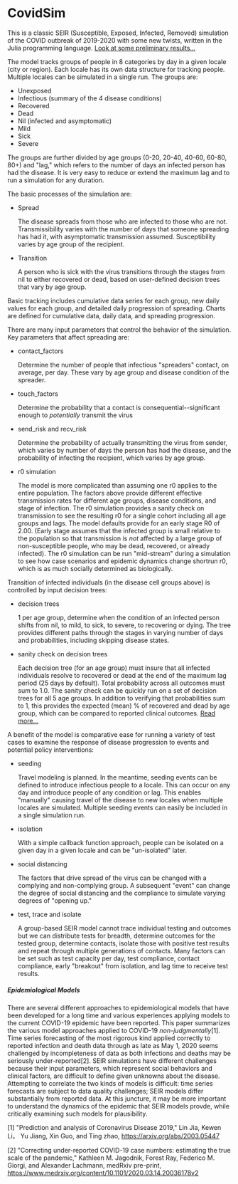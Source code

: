 # CovidSim

This is a classic SEIR (Susceptible, Exposed, Infected, Removed) simulation of the COVID outbreak of 2019-2020 with some new twists, written in the Julia programming language. [Look at some preliminary results...](https://github.com/lewisl/CovidSim/blob/master/report%201/report%201.ipynb)

The model tracks groups of people in 8 categories by day in a given locale (city or region). Each locale has its own data structure for tracking people.  Multiple locales can be simulated in a single run. The groups are:

- Unexposed
- Infectious (summary of the 4 disease conditions)
- Recovered
- Dead
- Nil (infected and asymptomatic)
- Mild
- Sick
- Severe

The groups are further divided by age groups (0-20, 20-40, 40-60, 60-80, 80+) and "lag," which refers to the number of days an infected person has had the disease. It is very easy to reduce or extend the maximum lag and to run a simulation for any duration.

The basic processes of the simulation are:
- Spread

	The disease spreads from those who are infected to those who are not. Transmissibility varies with the number of days that someone spreading has had it, with asymptomatic transmission assumed. Susceptibility varies by age group of the recipient.

- Transition

	A person who is sick with the virus transitions through the stages from nil to either recovered or dead, based on user-defined decision trees that vary by age group.

Basic tracking includes cumulative data series for each group, new daily values for each group, and detailed daily progression of spreading.  Charts are defined for cumulative data, daily data, and spreading progression.

There are many input parameters that control the behavior of the simulation. Key parameters that affect spreading are:
- contact_factors 

    Determine the number of people that infectious "spreaders" contact, on average, per day. These vary by age group and disease condition of the spreader.

- touch_factors 

    Determine the probability that a contact is consequential--significant enough to *potentially* transmit the virus 

- send_risk and recv_risk 

    Determine the probability of actually transmitting the virus from sender, which varies by number of days the person has had the disease, and the probability of infecting the recipient, which varies by age group.

- r0 simulation

    The model is more complicated than assuming one r0 applies to the entire population.  The factors above provide different effective transmission rates for different age groups, disease conditions, and stage of infection. The r0 simulation provides a sanity check on transmission to see the resulting r0 for a single cohort including all age groups and lags. The model defaults provide for an early stage R0 of 2.00. (Early stage assumes that the infected group is small relative to the population so that transmission is *not* affected by a large group of non-susceptible people, who may be dead, recovered, or already infected).  The r0 simulation can be run "mid-stream" during a simulation to see how case scenarios and epidemic dynamics change shortrun r0, which is as much socially determined as biologically.

Transition of infected individuals (in the disease cell groups above) is controlled by input decision trees:

- decision trees 

    1 per age group, determine when the condition of an infected person shifts from nil, to mild, to sick, to severe, to recovering or dying. The tree provides different paths through the stages in varying number of days and probabilities, including skipping disease states.

- sanity check on decision trees

   Each decision tree (for an age group) must insure that all infected individuals resolve to recovered or dead at the end of the maximum lag period (25 days by default). Total probability across all outcomes must sum to 1.0.  The sanity check can be quickly run on a set of decision trees for all 5 age groups. In addition to verifying that probabilities sum to 1, this provides the expected (mean) % of recovered and dead by age group, which can be compared to reported clinical outcomes. [Read more...](https://github.com/lewisl/CovidSim/blob/master/documentation/decision%20tree%20concept.md)

A benefit of the model is comparative ease for running a variety of test cases to examine the response of disease progression to events and potential policy interventions:

- seeding
    
    Travel modeling is planned. In the meantime, seeding events can be defined to introduce infectious people to a locale.  This can occur on any day and introduce people of any condition or lag.  This enables "manually" causing travel of the disease to new locales when multiple locales are simulated. Multiple seeding events can easily be included in a single simulation run.

- isolation

    With a simple callback function approach, people can be isolated on a given day in a given locale and can be "un-isolated" later.

- social distancing

    The factors that drive spread of the virus can be changed with a complying and non-complying group. A subsequent "event" can change the degree of social distancing and the compliance to simulate varying degrees of "opening up."

- test, trace and isolate

    A group-based SEIR model cannot trace individual testing and outcomes but we can distribute tests for breadth, determine outcomes for the tested group, determine contacts, isolate those with positive test results and repeat through multiple generations of contacts. Many factors can be set such as test capacity per day, test compliance, contact compliance, early "breakout" from isolation, and lag time to receive test results.

##### Epidemiological Models
There are several different approaches to epidemiological models that have been developed for a long time and various experiences applying models to the current COVID-19 epidemic have been reported. This paper summarizes the various model approaches applied to COVID-19 *non-judgmentally*[1]. Time series forecasting of the most rigorous kind applied correctly to reported infection and death data through as late as May 1, 2020 seems challenged by incompleteness of data as both infections and deaths may be seriously under-reported[2]. SEIR simulations have different challenges because their input parameters, which  represent social behaviors and clinical factors,  are difficult to define given unknowns about the disease. Attempting to correlate the two kinds of models is difficult: time series forecasts are subject to data quality challenges; SEIR models differ substantially from reported data. At this juncture, it may be more important to understand the dynamics of the epidemic that SEIR models provde, while critically examining such models for plausibility.

[1] "Prediction and analysis of Coronavirus Disease 2019," Lin Jia, Kewen Li， Yu Jiang, Xin Guo, and Ting zhao, https://arxiv.org/abs/2003.05447

[2] "Correcting under-reported COVID-19 case numbers: estimating the true scale of the pandemic," Kathleen M. Jagodnik, Forest Ray, Federico M. Giorgi, and Alexander Lachmann, medRxiv pre-print, https://www.medrxiv.org/content/10.1101/2020.03.14.20036178v2


